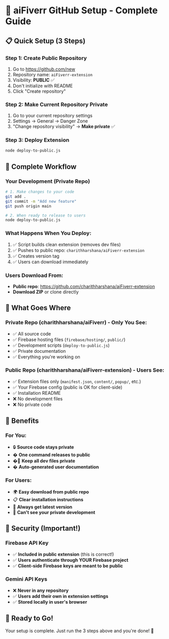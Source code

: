 
# 🚀 aiFiverr GitHub Setup - Complete Guide

## 📋 Quick Setup (3 Steps)

### Step 1: Create Public Repository
1. Go to https://github.com/new
2. Repository name: `aiFiverr-extension`
3. Visibility: **PUBLIC** ✅
4. Don't initialize with README
5. Click "Create repository"

### Step 2: Make Current Repository Private
1. Go to your current repository settings
2. Settings → General → Danger Zone
3. "Change repository visibility" → **Make private** ✅

### Step 3: Deploy Extension
```bash
node deploy-to-public.js
```

## 🔄 Complete Workflow

### Your Development (Private Repo)
```bash
# 1. Make changes to your code
git add .
git commit -m "Add new feature"
git push origin main

# 2. When ready to release to users
node deploy-to-public.js
```

### What Happens When You Deploy:
1. ✅ Script builds clean extension (removes dev files)
2. ✅ Pushes to public repo: `charithharshana/aiFiverr-extension`
3. ✅ Creates version tag
4. ✅ Users can download immediately

### Users Download From:
- **Public repo**: https://github.com/charithharshana/aiFiverr-extension
- **Download ZIP** or clone directly

## 📁 What Goes Where

### Private Repo (charithharshana/aiFiverr) - Only You See:
- ✅ All source code
- ✅ Firebase hosting files (`firebase/hosting/`, `public/`)
- ✅ Development scripts (`deploy-to-public.js`)
- ✅ Private documentation
- ✅ Everything you're working on

### Public Repo (charithharshana/aiFiverr-extension) - Users See:
- ✅ Extension files only (`manifest.json`, `content/`, `popup/`, etc.)
- ✅ Your Firebase config (public is OK for client-side)
- ✅ Installation README
- ❌ No development files
- ❌ No private code

## 🎯 Benefits

### For You:
- 🔒 **Source code stays private**
- � **One command releases to public**
- �🔧 **Keep all dev files private**
- � **Auto-generated user documentation**

### For Users:
- 🌍 **Easy download from public repo**
- 📋 **Clear installation instructions**
- 🔄 **Always get latest version**
- 🚫 **Can't see your private development**

## 🔑 Security (Important!)

### Firebase API Key
- ✅ **Included in public extension** (this is correct!)
- ✅ **Users authenticate through YOUR Firebase project**
- ✅ **Client-side Firebase keys are meant to be public**

### Gemini API Keys
- ❌ **Never in any repository**
- ✅ **Users add their own in extension settings**
- ✅ **Stored locally in user's browser**

## 🚀 Ready to Go!

Your setup is complete. Just run the 3 steps above and you're done! 🎉
